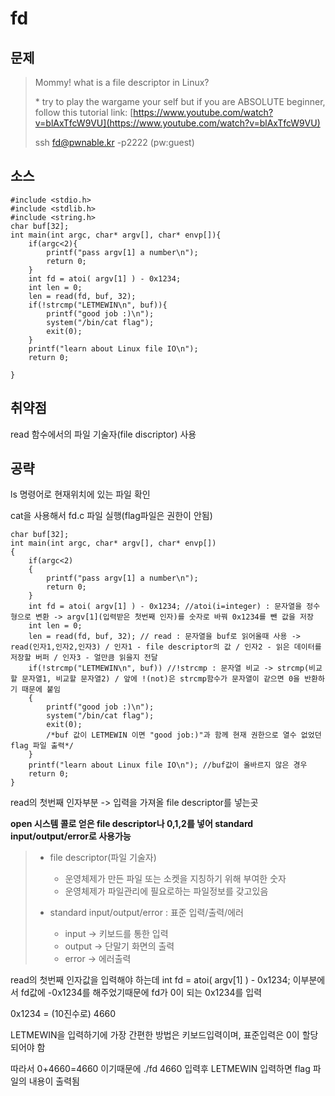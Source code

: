 # fd

## 문제

> Mommy! what is a file descriptor in Linux?
>
> \* try to play the wargame your self but if you are ABSOLUTE beginner, follow this tutorial link: [https://www.youtube.com/watch?v=blAxTfcW9VU](https://www.youtube.com/watch?v=blAxTfcW9VU)
>
> ssh fd@pwnable.kr -p2222 \(pw:guest\)

## 소스

```{.c}
#include <stdio.h>
#include <stdlib.h>
#include <string.h>
char buf[32];
int main(int argc, char* argv[], char* envp[]){
    if(argc<2){
        printf("pass argv[1] a number\n");
        return 0;
    }
    int fd = atoi( argv[1] ) - 0x1234;
    int len = 0;
    len = read(fd, buf, 32);
    if(!strcmp("LETMEWIN\n", buf)){
        printf("good job :)\n");
        system("/bin/cat flag");
        exit(0);
    }
    printf("learn about Linux file IO\n");
    return 0;

}
```

## 취약점

read 함수에서의 파일 기술자\(file discriptor\) 사용

## 공략

ls 명령어로 현재위치에 있는 파일 확인

cat을 사용해서 fd.c 파일 실행\(flag파일은 권한이 안됨\)

```{.c}
char buf[32];
int main(int argc, char* argv[], char* envp[])
{
    if(argc<2)
    {
        printf("pass argv[1] a number\n");
        return 0;
    }
    int fd = atoi( argv[1] ) - 0x1234; //atoi(i=integer) : 문자열을 정수형으로 변환 -> argv[1](입력받은 첫번째 인자)를 숫자로 바꿔 0x1234를 뺀 값을 저장
    int len = 0;
    len = read(fd, buf, 32); // read : 문자열을 buf로 읽어올때 사용 -> read(인자1,인자2,인자3) / 인자1 - file descriptor의 값 / 인자2 - 읽은 데이터를 저장할 버퍼 / 인자3 - 얼만큼 읽을지 전달
    if(!strcmp("LETMEWIN\n", buf)) //!strcmp : 문자열 비교 -> strcmp(비교할 문자열1, 비교할 문자열2) / 앞에 !(not)은 strcmp함수가 문자열이 같으면 0을 반환하기 때문에 붙임
    {
        printf("good job :)\n");
        system("/bin/cat flag");
        exit(0);
        /*buf 값이 LETMEWIN 이면 "good job:)"과 함께 현재 권한으로 열수 없었던 flag 파일 출력*/
    }
    printf("learn about Linux file IO\n"); //buf값이 올바르지 않은 경우
    return 0;
}
```

read의 첫번째 인자부분 -&gt; 입력을 가져올 file descriptor를 넣는곳

**open 시스템 콜로 얻은 file descriptor나 0,1,2를 넣어 standard input/output/error로 사용가능**

> * file descriptor\(파일 기술자\)
>   * 운영체제가 만든 파일 또는 소켓을 지칭하기 위해 부여한 숫자
>   * 운영체제가 파일관리에 필요로하는 파일정보를 갖고있음
>
> * standard input/output/error : 표준 입력/출력/에러 
>   * input -&gt; 키보드를 통한 입력
>   * output -&gt; 단말기 화면의 출력
>   * error -&gt; 에러출력

read의 첫번째 인자값을 입력해야 하는데 int fd = atoi\( argv\[1\] \) - 0x1234; 이부분에서 fd값에 -0x1234를 해주었기때문에 fd가 0이 되는 0x1234를 입력

0x1234 = \(10진수로\) 4660

LETMEWIN을 입력하기에 가장 간편한 방법은 키보드입력이며, 표준입력은 0이 할당되어야 함

따라서 0+4660=4660 이기때문에 ./fd 4660 입력후 LETMEWIN 입력하면 flag 파일의 내용이 출력됨



